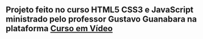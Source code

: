 ## Projeto feito no curso HTML5 CSS3 e JavaScript ministrado pelo professor Gustavo Guanabara na plataforma [Curso em Vídeo](https://www.cursoemvideo.com/)
